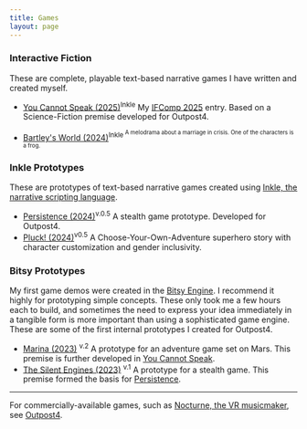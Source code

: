 ```yaml
---
title: Games
layout: page
---
```


### Interactive Fiction 
These are complete, playable text-based narrative games I have written and created myself.

- [You Cannot Speak (2025)](/ycs/index.html)<sup>Inkle</sup>
  My [IFComp 2025](https://ifcomp.org) entry. Based on a Science-Fiction premise developed for Outpost4.

- [Bartley's World (2024)](/Bartley/index.html)<sup>Inkle<sup>
  A melodrama about a marriage in crisis. One of the characters is a frog.


### Inkle Prototypes
These are prototypes of text-based narrative games created using [Inkle, the narrative scripting language](https://www.inklestudios.com/ink/).

- [Persistence (2024)](/se/index.html)<sup>v.0.5</sup>
  A stealth game prototype. Developed for Outpost4.
- [Pluck! (2024)](/Pluck/index.html)<sup>v0.5</sup>
  A Choose-Your-Own-Adventure superhero story with character customization and gender inclusivity.


### Bitsy Prototypes
My first game demos were created in the [Bitsy Engine](https://bitsy.org/). I recommend it highly for prototyping simple concepts. These only took me a few hours each to build, and sometimes the need to express your idea immediately in a tangible form is more important than using a sophisticated game engine. These are some of the first internal prototypes I created for Outpost4.

- [Marina (2023)](/mars.html) <sup>v.2</sup>
  A prototype for an adventure game set on Mars. This premise is further developed in [You Cannot Speak](/ycs/index.html).
- [The Silent Engines (2023)](/silent.html) <sup>v.1</sup>
  A prototype for a stealth game. This premise formed the basis for [Persistence](/se/index.html).

---
For commercially-available games, such as [Nocturne, the VR musicmaker](https://www.outpost4.net/page-05), see [Outpost4](http://www.outpost4.net).
